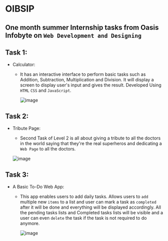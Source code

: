 # OIBSIP
## One month summer Internship tasks from Oasis Infobyte on `Web Development and Designing`
## Task 1: 
  - Calculator:
    - It has an interactive interface to perform basic tasks such as Addition, Subtraction, Multiplication and Division. It will display a screen to display user's input       and gives the result. Developed Using `HTML`  `CSS`  and  `JavaScript`.

      ![image](https://user-images.githubusercontent.com/121419382/233552735-fb944aef-4124-42b3-8cec-d7791d49ed39.png)
      
  
 ## Task 2:
  - Tribute Page:
     - Second Task of Level 2 is all about giving a tribute to all the doctors in the world saying that they're the real superheros and dedicating a `Web Page` to all the          doctors.
     
      ![image](https://user-images.githubusercontent.com/121419382/233554256-b8446d68-8f71-4f04-950b-22ceb1bd64b3.png)


      
## Task 3: 
  - A Basic To-Do Web App:
    - This app enables users to add daily tasks. Allows users to `add` multiple new `items` to a list and user can mark a task as `completed` after it will be done and          everything will be displayed accordingly. All the pending tasks lists and Completed tasks lists will be visible and a user can even `delete` the task if the task          is not required to do anymore.
    
      ![image](https://user-images.githubusercontent.com/121419382/233554660-fc4264ef-6542-4440-b862-eba07ea55bc1.png)
